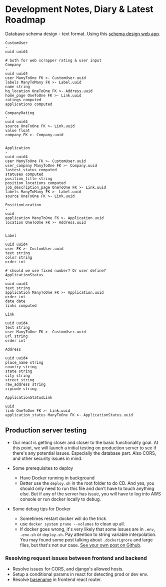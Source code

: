 # Development Notes, Diary & Latest Roadmap

Database schema design - text format. Using this [schema design web app](https://app.quickdatabasediagrams.com/#/d/oo35Ob).

```
CustomUser
-
uuid uuid4

# both for web scrapper rating & user input
Company
-
uuid uuid4
user ManyToOne FK >- CustomUser.uuid
labels ManyToMany FK >- Label.uuid
name string
hq_location OneToOne FK >- Address.uuid
home_page OneToOne FK >- Link.uuid
ratings computed
applications computed

CompanyRating
-
uuid uuid4
source OneToOne FK >- Link.uuid
value float
company FK >- Company.uuid


Application
-
uuid uuid4
user ManyToOne FK >- CustomUser.uuid
user_company ManyToOne FK >- Company.uuid
lastest_status computed
statuses computed
position_title string
position_locations computed
job_description_page OneToOne FK >- Link.uuid
labels ManyToMany FK >- Label.uuid
source OneToOne FK >- Link.uuid

PositionLocation
-
uuid
application ManyToOne FK >- Application.uuid
location OneToOne FK >- Address.uuid


Label
-
uuid uuid4
user FK >- CustomUser.uuid
text string
color string
order int

# should we use fixed number? Or user define?
ApplicationStatus
-
uuid uuid4
text string
application ManyToOne FK >- Application.uuid
order int
date date
links computed

Link
-
uuid uuid4
text string
user ManyToOne FK >- CustomUser.uuid
url string
order int

Address
-
uuid uuid4
place_name string
country string
state string
city string
street string
raw_address string
zipcode string

ApplicationStatusLink
-
uuid
link OneToOne FK >- Link.uuid
application_status ManyToOne FK >- ApplicationStatus.uuid
```

## Production server testing

- Our react is getting closer and closer to the basic functionality goal. At this point, we will launch a initial testing on production server to see if there's any potential issues. Especially the database part. Also CORS, and other security issues in mind.

- Some prerequisites to deploy
    - Have Docker running in background
    - Better use the `deploy.sh` in the root folder to do CD. And yes, you should only need to run this file and don't have to touch anything else. But if any of the server has issue, you will have to log into AWS console or run docker locally to debug.
- Some debug tips for Docker
    - Sometimes restart docker will do the trick
    - use `docker system prune --volumes` to clean up all.
    - If docker goes wrong, it's very likely that some issues are in `.env`, `.env.sh` or `deploy.sh`. Pay attention to string variable interpolation. You may found some post talking about `.dockerignore` and large files, but that's not our case. [See your own post on Github](https://github.com/docker/compose/issues/4396).

### Resolving request issues between frontend and backend

- Resolve issues for CORS, and django's allowed hosts.
- Setup a conditional params in react for detecting prod or dev env.
- Resolve [basename](https://github.com/ReactTraining/react-router/issues/4801) in frontend react router.